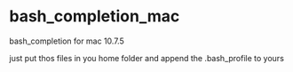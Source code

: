 bash_completion_mac
===================

bash\_completion for mac 10.7.5


just put thos files in you home folder and append the .bash\_profile to yours
